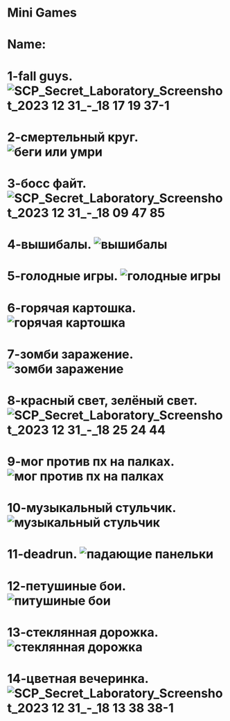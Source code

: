 # Mini Games               
# Name:
# 1-fall guys. ![SCP_Secret_Laboratory_Screenshot_2023 12 31_-_18 17 19 37-1](https://github.com/Tert122/-/assets/158254093/81c0e383-e334-4b05-a328-5675a55b10f2)
# 2-смертельный круг. ![беги или умри](https://github.com/Tert122/-/assets/158254093/9bbf9495-a68f-4571-89d3-769bba1a4714)
# 3-босс файт. ![SCP_Secret_Laboratory_Screenshot_2023 12 31_-_18 09 47 85](https://github.com/Tert122/-/assets/158254093/288b0204-b939-4a2d-b5aa-894665b66905)
# 4-вышибалы. ![вышибалы](https://github.com/Tert122/-/assets/158254093/abdccb02-36fb-4d90-abf2-092946cd139c)
# 5-голодные игры. ![голодные игры](https://github.com/Tert122/-/assets/158254093/163644c8-aa90-40dd-999e-62a5286dbde9)
# 6-горячая картошка. ![горячая картошка](https://github.com/Tert122/-/assets/158254093/b810d0ef-79f5-4074-bc4e-e658ffc14ac5)
# 7-зомби заражение. ![зомби заражение](https://github.com/Tert122/-/assets/158254093/5354f791-ffd5-4a68-ab7f-5e13ec033b2b)
# 8-красный свет, зелёный свет. ![SCP_Secret_Laboratory_Screenshot_2023 12 31_-_18 25 24 44](https://github.com/Tert122/-/assets/158254093/6a8b9fbf-734a-4ae9-945e-706792954ca7)
# 9-мог против пх на палках. ![мог против пх на палках](https://github.com/Tert122/-/assets/158254093/a4da7873-0024-40cd-8565-3608bbb8d9a2)
# 10-музыкальный стульчик. ![музыкальный стульчик](https://github.com/Tert122/-/assets/158254093/8b460526-d9e3-4e96-8322-e27b3110cbf9)
# 11-deadrun. ![падающие панельки](https://github.com/Tert122/-/assets/158254093/de235555-e7ac-48dd-942c-054646620d75)
# 12-петушиные бои. ![питушиные бои](https://github.com/Tert122/-/assets/158254093/862e36e6-8e1b-4823-80c0-254b98e8a136)
# 13-стеклянная дорожка. ![стеклянная дорожка](https://github.com/Tert122/-/assets/158254093/1a095896-94a7-49bc-b52d-963c82e5aa41)
# 14-цветная вечеринка. ![SCP_Secret_Laboratory_Screenshot_2023 12 31_-_18 13 38 38-1](https://github.com/Tert122/-/assets/158254093/440bda2c-609d-409e-bf58-6d2b2e7fa3e2)

